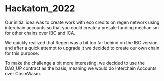 # Hackatom_2022

Our initial idea was to create work with eco credits on regen network using interchain accounts so that you could
create a presale funding mechanism for other chains over IBC and ICA.

We quickly realized that Regen was a bit too far behind on the IBC version and after a quick attempt to upgrade it we decided to create our own chain for this purpose.

To make the challenge a bit more interesting, we decided to use the DAO_UP contract as the basis, meaning we would do Interchain Accounts over CosmWasm.

<!-- TODO: ADD PICTURE OF FLOW HERE -->
